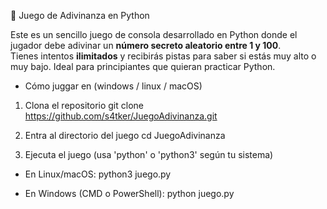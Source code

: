 🎯 Juego de Adivinanza en Python

Este es un sencillo juego de consola desarrollado en Python donde el jugador debe adivinar un **número secreto aleatorio entre 1 y 100**.  
Tienes intentos **ilimitados** y recibirás pistas para saber si estás muy alto o muy bajo. Ideal para principiantes que quieran practicar Python.

- Cómo juggar en (windows / linux / macOS)

 1. Clona el repositorio
git clone https://github.com/s4tker/JuegoAdivinanza.git

 2. Entra al directorio del juego
cd JuegoAdivinanza

 3. Ejecuta el juego (usa 'python' o 'python3' según tu sistema)

- En Linux/macOS:
python3 juego.py

- En Windows (CMD o PowerShell):
python juego.py

